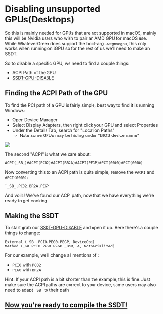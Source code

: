 # Disabling unsupported GPUs(Desktops)

So this is mainly needed for GPUs that are not supported in macOS, mainly this will be Nvidia users who wish to pair an AMD GPU for macOS use. While WhateverGreen does support the boot-arg `-wegnoegpu`, this only works when running on iGPU so for the rest of us we'll need to make an SSDT.

So to disable a specific GPU, we need to find a couple things:

* ACPI Path of the GPU
* [SSDT-GPU-DISABLE](https://github.com/khronokernel/Getting-Started-With-ACPI/blob/master/extra-files/SSDT-GPU-DISABLE.dsl.zip)

## Finding the ACPI Path of the GPU

To find the PCI path of a GPU is fairly simple, best way to find it is running Windows: 

* Open Device Manager
* Select Display Adapters, then right click your GPU and select Properties
* Under the Details Tab, search for "Location Paths"
   * Note some GPUs may be hiding under "BIOS device name"

![](https://cdn.discordapp.com/attachments/456913818467958789/675210740231176212/unknown.png)


The second "ACPI" is what we care about:
```
ACPI(_SB_)#ACPI(PC02)#ACPI(BR2A)#ACPI(PEGP)#PCI(0000)#PCI(0000)
```

Now converting this to an ACPI path is quite simple, remove the `#ACPI` and `#PCI(0000)`:

```
`_SB_.PC02.BR2A.PEGP
```
And voila! We've found our ACPI path, now that we have everything we're ready to get cooking

## Making the SSDT

To start grab our [SSDT-GPU-DISABLE](https://github.com/khronokernel/Getting-Started-With-ACPI/blob/master/extra-files/SSDT-GPU-DISABLE.dsl.zip) and open it up. Here there's a couple things to change:

```
External (_SB_.PCI0.PEG0.PEGP, DeviceObj)
Method (_SB.PCI0.PEG0.PEGP._DSM, 4, NotSerialized)
```
For our example, we'll change all mentions of :

* `PCI0` with `PC02`
* `PEG0` with `BR2A`

Hint: If your ACPI path is a bit shorter than the example, this is fine. Just make sure the ACPI paths are correct to your device, some users may also need to adapt `_SB_` to their path

## [Now you're ready to compile the SSDT!](/Manual/compile.md)

